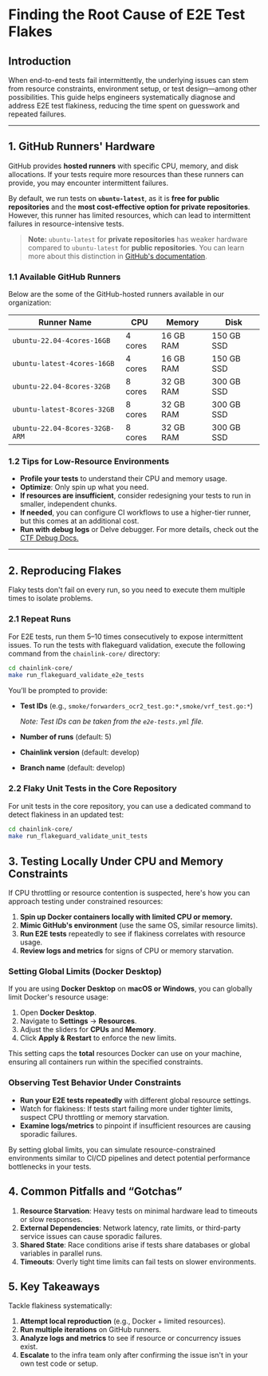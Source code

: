 # Finding the Root Cause of E2E Test Flakes

## Introduction
When end-to-end tests fail intermittently, the underlying issues can stem from resource constraints, environment setup, or test design—among other possibilities. This guide helps engineers systematically diagnose and address E2E test flakiness, reducing the time spent on guesswork and repeated failures.

---

## 1. GitHub Runners' Hardware
GitHub provides **hosted runners** with specific CPU, memory, and disk allocations. If your tests require more resources than these runners can provide, you may encounter intermittent failures.

By default, we run tests on **`ubuntu-latest`**, as it is **free for public repositories** and the **most cost-effective option for private repositories**. However, this runner has limited resources, which can lead to intermittent failures in resource-intensive tests.

> **Note:** `ubuntu-latest` for **private repositories** has weaker hardware compared to `ubuntu-latest` for **public repositories**. You can learn more about this distinction in [GitHub's documentation](https://docs.github.com/en/actions/using-github-hosted-runners/using-github-hosted-runners/about-github-hosted-runners#standard-github-hosted-runners-for-public-repositories).

### 1.1 Available GitHub Runners
Below are the some of the GitHub-hosted runners available in our organization:

| Runner Name | CPU | Memory | Disk |
|------------|-----|--------|------|
| `ubuntu-22.04-4cores-16GB` | 4 cores | 16 GB RAM | 150 GB SSD |
| `ubuntu-latest-4cores-16GB` | 4 cores | 16 GB RAM | 150 GB SSD |
| `ubuntu-22.04-8cores-32GB` | 8 cores | 32 GB RAM | 300 GB SSD |
| `ubuntu-latest-8cores-32GB` | 8 cores | 32 GB RAM | 300 GB SSD |
| `ubuntu-22.04-8cores-32GB-ARM` | 8 cores | 32 GB RAM | 300 GB SSD |


### 1.2 Tips for Low-Resource Environments
- **Profile your tests** to understand their CPU and memory usage.  
- **Optimize**: Only spin up what you need.  
- **If resources are insufficient**, consider redesigning your tests to run in smaller, independent chunks.
- **If needed**, you can configure CI workflows to use a higher-tier runner, but this comes at an additional cost.
- **Run with debug logs** or Delve debugger. For more details, check out the [CTF Debug Docs.](https://smartcontractkit.github.io/chainlink-testing-framework/framework/components/debug.html)

---

## 2. Reproducing Flakes
Flaky tests don't fail on every run, so you need to execute them multiple times to isolate problems.

### 2.1 Repeat Runs
For E2E tests, run them 5–10 times consecutively to expose intermittent issues. To run the tests with flakeguard validation, execute the following command from the `chainlink-core/` directory:

```sh
cd chainlink-core/
make run_flakeguard_validate_e2e_tests
```

You’ll be prompted to provide:
- **Test IDs** (e.g., `smoke/forwarders_ocr2_test.go:*,smoke/vrf_test.go:*`)

  *Note: Test IDs can be taken from the `e2e-tests.yml` file.*

- **Number of runs** (default: 5)
- **Chainlink version** (default: develop)
- **Branch name** (default: develop)


### 2.2 Flaky Unit Tests in the Core Repository
For unit tests in the core repository, you can use a dedicated command to detect flakiness in an updated test:


```sh
cd chainlink-core/
make run_flakeguard_validate_unit_tests
```


## 3. Testing Locally Under CPU and Memory Constraints

If CPU throttling or resource contention is suspected, here's how you can approach testing under constrained resources:

1. **Spin up Docker containers locally with limited CPU or memory.**  
2. **Mimic GitHub's environment** (use the same OS, similar resource limits).  
3. **Run E2E tests** repeatedly to see if flakiness correlates with resource usage.  
4. **Review logs and metrics** for signs of CPU or memory starvation.


### Setting Global Limits (Docker Desktop)
If you are using **Docker Desktop** on **macOS or Windows**, you can globally limit Docker's resource usage:

1. Open **Docker Desktop**.
2. Navigate to **Settings** → **Resources**.
3. Adjust the sliders for **CPUs** and **Memory**.
4. Click **Apply & Restart** to enforce the new limits.

This setting caps the **total** resources Docker can use on your machine, ensuring all containers run within the specified constraints.


### Observing Test Behavior Under Constraints
- **Run your E2E tests repeatedly** with different global resource settings.
- Watch for flakiness: If tests start failing more under tighter limits, suspect CPU throttling or memory starvation.
- **Examine logs/metrics** to pinpoint if insufficient resources are causing sporadic failures.

By setting global limits, you can simulate resource-constrained environments similar to CI/CD pipelines and detect potential performance bottlenecks in your tests.


## 4. Common Pitfalls and “Gotchas”
1. **Resource Starvation**: Heavy tests on minimal hardware lead to timeouts or slow responses.  
2. **External Dependencies**: Network latency, rate limits, or third-party service issues can cause sporadic failures.  
3. **Shared State**: Race conditions arise if tests share databases or global variables in parallel runs.  
4. **Timeouts**: Overly tight time limits can fail tests on slower environments.


## 5. Key Takeaways
Tackle flakiness systematically:
1. **Attempt local reproduction** (e.g., Docker + limited resources).  
2. **Run multiple iterations** on GitHub runners.  
3. **Analyze logs and metrics** to see if resource or concurrency issues exist.  
4. **Escalate** to the infra team only after confirming the issue isn't in your own test code or setup.
